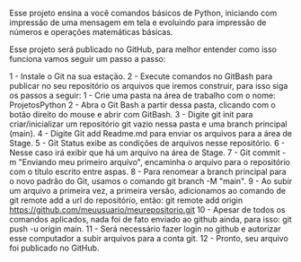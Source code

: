 Esse projeto ensina a você comandos básicos de Python, iniciando com impressão de uma mensagem em tela e evoluindo para impressão de números e operações matemáticas básicas.

Esse projeto será publicado no GitHub, para melhor entender como isso funciona vamos seguir um passo a passo:

1 - Instale o Git na sua estação.
2 - Execute comandos no GitBash para publicar no seu repositório os arquivos que iremos construir, para isso siga os passos a seguir:
    1 - Crie uma pasta na área de trabalho com o nome: ProjetosPython
    2 - Abra o Git Bash a partir dessa pasta, clicando com o botão direito do mouse e abrir com GitBash.
    3 - Digite git init para criar/inicializar um repositório git vazio nessa pasta e uma branch principal (main).
    4 - Digite Git add Readme.md para enviar os arquivos para a área de Stage.
    5 - Git Status exibe as condições de arquivos nesse repositório.
    6 - Nesse caso irá exibir que há um arquivo na área de Stage.
    7 - Git commit -m "Enviando meu primeiro arquivo", encaminha o arquivo para o repositório com o título escrito entre aspas.
    8 - Para renomear a branch principal para o novo padrão do Git, usamos o comando git branch -M "main".
    9 - Ao subir um arquivo a primeira vez, a primeira versão, adicionamos ao comando de git remote add a url do repositório, então: git remote add origin https://github.com/meuusuario/meurepositorio.git
    10 - Apesar de todos os comandos aplicados, nada foi de fato enviado ao github ainda, para isso: git push -u origin main.
    11 - Será necessário fazer login no github e autorizar esse computador a subir arquivos para a conta git.
    12 - Pronto, seu arquivo foi publicado no GitHub.
